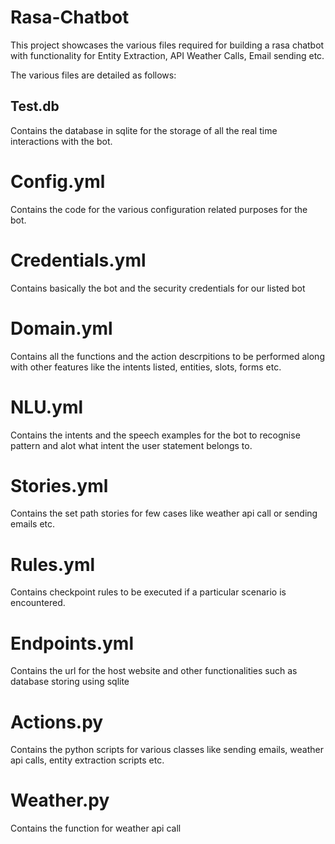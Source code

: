# Rasa-Chatbot
This project showcases the various files required for building a rasa chatbot with functionality for Entity Extraction, API Weather Calls, Email sending etc.

The various files are detailed as follows:
## Test.db
Contains the database in sqlite for the storage of all the real time interactions with the bot.

# Config.yml
Contains the code for the various configuration related purposes for the bot.

# Credentials.yml
Contains basically the bot and the security credentials for our listed bot

# Domain.yml
Contains all the functions and the action descrpitions to be performed along with other features like the intents listed, entities, slots, forms etc.

# NLU.yml
Contains the intents and the speech examples for the bot to recognise pattern and alot what intent the user statement belongs to.
 
# Stories.yml
Contains the set path stories for few cases like weather api call or sending emails etc.

# Rules.yml
Contains checkpoint rules to be executed if a particular scenario is encountered.

# Endpoints.yml
Contains the url for the host website and other functionalities such as database storing using sqlite

# Actions.py
Contains the python scripts for various classes like sending emails, weather api calls, entity extraction scripts etc.

# Weather.py
Contains the function for weather api call
